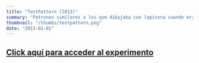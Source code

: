 ```yaml
---
title: "TestPattern (2013)"
summary: "Patrones similares a los que dibujaba con lapicera cuando era chico. Puede quedarse trabado en algunos callejones sin salida, no implementé la lógica requerida para arreglarlo."
thumbnail: "/thumbs/testpattern.png"
date: "2013-01-01"
---
```


## [Click aquí para acceder al experimento](/inc/testpattern)
